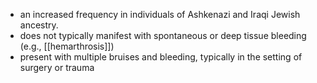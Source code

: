 - an increased frequency in individuals of Ashkenazi and Iraqi Jewish ancestry.
- does not typically manifest with spontaneous or deep tissue bleeding (e.g., [[hemarthrosis]])
- present with multiple bruises and bleeding, typically in the setting of surgery or trauma